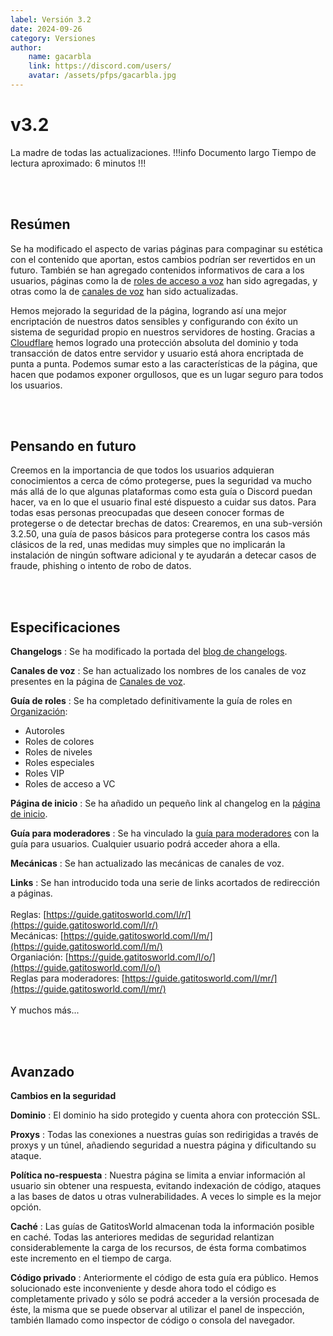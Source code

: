 ```yaml
---
label: Versión 3.2
date: 2024-09-26
category: Versiones
author:
    name: gacarbla
    link: https://discord.com/users/
    avatar: /assets/pfps/gacarbla.jpg
---
```


# v3.2

La madre de todas las actualizaciones.
!!!info Documento largo
Tiempo de lectura aproximado: 6 minutos
!!!


<br><br>

## Resúmen
Se ha modificado el aspecto de varias páginas para compaginar su estética con el contenido que aportan, estos cambios podrían ser revertidos en un futuro. También se han agregado contenidos informativos de cara a los usuarios, páginas como la de [roles de acceso a voz](../organization/roles/voice/) han sido agregadas, y otras como la de [canales de voz](../organization/channels/voice/) han sido actualizadas.

Hemos mejorado la seguridad de la página, logrando así una mejor encriptación de nuestros datos sensibles y configurando con éxito un sistema de seguridad propio en nuestros servidores de hosting. Gracias a [Cloudflare](https://cloudflare.com) hemos logrado una protección absoluta del dominio y toda transacción de datos entre servidor y usuario está ahora encriptada de punta a punta. Podemos sumar esto a las características de la página, que hacen que podamos exponer orgullosos, que es un lugar seguro para todos los usuarios.

<br><br>

## Pensando en futuro

Creemos en la importancia de que todos los usuarios adquieran conocimientos a cerca de cómo protegerse, pues la seguridad va mucho más allá de lo que algunas plataformas como esta guía o Discord puedan hacer, va en lo que el usuario final esté dispuesto a cuidar sus datos. Para todas esas personas preocupadas que deseen conocer formas de protegerse o de detectar brechas de datos: Crearemos, en una sub-versión 3.2.50, una guía de pasos básicos para protegerse contra los casos más clásicos de la red, unas medidas muy simples que no implicarán la instalación de ningún software adicional y te ayudarán a detecar casos de fraude, phishing o intento de robo de datos.

<br><br>

## Especificaciones

**Changelogs**
:   Se ha modificado la portada del [blog de changelogs](../blog/).

**Canales de voz**
:   Se han actualizado los nombres de los canales de voz presentes en la página de [Canales de voz](../organization/channels/voice/).

**Guía de roles**
:   Se ha completado definitivamente la guía de roles en [Organización](../organization/):
- Autoroles
- Roles de colores
- Roles de niveles
- Roles especiales
- Roles VIP
- Roles de acceso a VC

**Página de inicio**
:   Se ha añadido un pequeño link al changelog en la [página de inicio](../index.md).

**Guía para moderadores**
:   Se ha vinculado la [guía para moderadores](../mod/guide/) con la guía para usuarios. Cualquier usuario podrá acceder ahora a ella.

**Mecánicas**
:   Se han actualizado las mecánicas de canales de voz.

**Links**
:   Se han introducido toda una serie de links acortados de redirección a páginas.<br><br>
Reglas: [https://guide.gatitosworld.com/l/r/](https://guide.gatitosworld.com/l/r/)<br>
Mecánicas: [https://guide.gatitosworld.com/l/m/](https://guide.gatitosworld.com/l/m/)<br>
Organiación: [https://guide.gatitosworld.com/l/o/](https://guide.gatitosworld.com/l/o/)<br>
Reglas para moderadores: [https://guide.gatitosworld.com/l/mr/](https://guide.gatitosworld.com/l/mr/)<br><br>
Y muchos más...

<br><br>

## Avanzado
**Cambios en la seguridad**

**Dominio**
:   El dominio ha sido protegido y cuenta ahora con protección SSL.

**Proxys**
:   Todas las conexiones a nuestras guías son redirigidas a través de proxys y un túnel, añadiendo seguridad a nuestra página y dificultando su ataque.

**Política no-respuesta**
:   Nuestra página se limita a enviar información al usuario sin obtener una respuesta, evitando indexación de código, ataques a las bases de datos u otras vulnerabilidades. A veces lo simple es la mejor opción.

**Caché**
:   Las guías de GatitosWorld almacenan toda la información posible en caché. Todas las anteriores medidas de seguridad relantizan considerablemente la carga de los recursos, de ésta forma combatimos este incremento en el tiempo de carga.

**Código privado**
:   Anteriormente el código de esta guía era público. Hemos solucionado este inconveniente y desde ahora todo el código es completamente privado y sólo se podrá acceder a la versión procesada de éste, la misma que se puede observar al utilizar el panel de inspección, también llamado como inspector de código o consola del navegador.